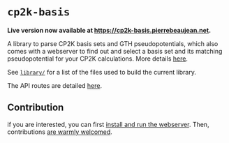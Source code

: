 # `cp2k-basis`

**Live version now available at <https://cp2k-basis.pierrebeaujean.net>.**

A library to parse CP2K basis sets and GTH pseudopotentials, which also comes with a webserver to find out and select a basis set and its matching pseudopotential for your CP2K calculations.
More details [here](https://pierre-24.github.io/cp2k-basis/about/).

See [`library/`](https://github.com/pierre-24/cp2k-basis/tree/master/library) for a list of the files used to build the current library.

The API routes are detailed [here](https://pierre-24.github.io/cp2k-basis/users/api/).

## Contribution

if you are interested, you can first [install and run the webserver](https://pierre-24.github.io/cp2k-basis/developers/install/#install-and-run).
Then, contributions [are warmly welcomed](https://pierre-24.github.io/cp2k-basis/developers/install/#contribute).
